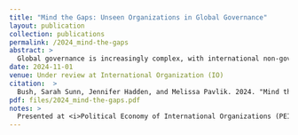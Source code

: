 ```yaml
---
title: "Mind the Gaps: Unseen Organizations in Global Governance"
layout: publication
collection: publications
permalink: /2024_mind-the-gaps
abstract: > 
  Global governance is increasingly complex, with international non-governmental organizations (INGOs) emerging as key actors influencing both states and international organizations. However, evaluating the influence of INGOs requires an accurate measurement of their numbers and global distribution. This study documents the extent and nature of missingness in the leading data source on INGOs: the <i>Yearbook of International Organizations</i>. It finds that, at minimum, 60% of INGOs working on humanitarianism (the largest issue area) and 90% of INGOs headquartered in the United States (the largest country) are missing. The <i>Yearbook</i> is more likely to include INGOs based in wealthy, democratic, and English-speaking countries and that participate in the United Nations. These findings show how political scientists' understanding of INGOs and other global governance actors is biased by reliance on the <i>Yearbook</i>. They also speak to ongoing debates about the under-representation of voices from the Global South in global governance and transnational advocacy. 
date: 2024-11-01
venue: Under review at International Organization (IO)
citation:  > 
  Bush, Sarah Sunn, Jennifer Hadden, and Melissa Pavlik. 2024. "Mind the Gaps: Unseen Organizations in Global Governance." <i>Working Paper.</i>
pdf: files/2024_mind-the-gaps.pdf
notes: >
  Presented at <i>Political Economy of International Organizations (PEIO)</i> annual meeting, 2024; <i>Virtual International Political Economy Seminar (VIPES)</i>, 2024;, and the <i>American Political Science Association (APSA)</i> annual meeting, 2024.
---
```

